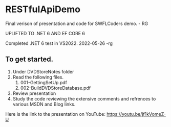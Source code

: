 # RESTfulApiDemo

Final verison of presentation and code for SWFLCoders demo. - RG

UPLIFTED TO .NET 6 AND EF CORE 6

Completed .NET 6 test in VS2022. 2022-05-26 -rg


## To get started.

1. Under DVDStoreNotes folder
2. Read the following files.
    1. 001-GettingSetUp.pdf
    3. 002-BuildDVDStoreDatabase.pdf
3. Review presentation
4. Study the code reviewing the extensive comments and refrences to various MSDN and Blog links.

Here is the link to the presentation on YouTube:  https://youtu.be/jf1kVomeZ-U

